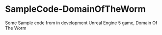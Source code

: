# SampleCode-DomainOfTheWorm
Some Sample code from in development Unreal Engine 5 game, Domain Of The Worm
